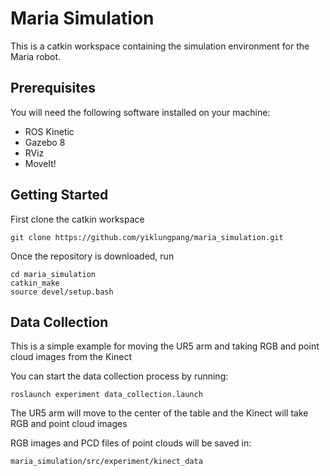 # Maria Simulation
This is a catkin workspace containing the simulation environment for the Maria robot.

## Prerequisites
You will need the following software installed on your machine:
- ROS Kinetic
- Gazebo 8
- RViz
- MoveIt!

## Getting Started
First clone the catkin workspace

`git clone https://github.com/yiklungpang/maria_simulation.git`

Once the repository is downloaded, run
```
cd maria_simulation
catkin_make
source devel/setup.bash
```
## Data Collection
This is a simple example for moving the UR5 arm and taking RGB and point cloud images from the Kinect

You can start the data collection process by running:

`roslaunch experiment data_collection.launch`

The UR5 arm will move to the center of the table and the Kinect will take RGB and point cloud images

RGB images and PCD files of point clouds will be saved in:

`maria_simulation/src/experiment/kinect_data`
